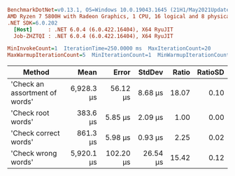 ``` ini

BenchmarkDotNet=v0.13.1, OS=Windows 10.0.19043.1645 (21H1/May2021Update)
AMD Ryzen 7 5800H with Radeon Graphics, 1 CPU, 16 logical and 8 physical cores
.NET SDK=6.0.202
  [Host]     : .NET 6.0.4 (6.0.422.16404), X64 RyuJIT
  Job-ZHZTQI : .NET 6.0.4 (6.0.422.16404), X64 RyuJIT

MinInvokeCount=1  IterationTime=250.0000 ms  MaxIterationCount=20  
MaxWarmupIterationCount=5  MinIterationCount=1  MinWarmupIterationCount=1  

```
|                         Method |       Mean |     Error |   StdDev | Ratio | RatioSD |
|------------------------------- |-----------:|----------:|---------:|------:|--------:|
| &#39;Check an assortment of words&#39; | 6,928.3 μs |  56.12 μs |  8.68 μs | 18.07 |    0.10 |
|             &#39;Check root words&#39; |   383.6 μs |   5.85 μs |  2.09 μs |  1.00 |    0.00 |
|          &#39;Check correct words&#39; |   861.3 μs |   5.98 μs |  0.93 μs |  2.25 |    0.02 |
|            &#39;Check wrong words&#39; | 5,920.1 μs | 102.20 μs | 26.54 μs | 15.42 |    0.12 |
